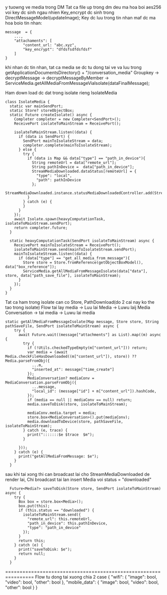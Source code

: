 y tuowng ve media trong DM
Tat ca file up trong dm deu ma hoa boi aes256 voi key dc sinh ngau nhien
Key_encrypt dc sinh trong DirectMessageModel(updateImage);
Key dc luu trong tin nhan maf dc ma hoa boio tin nhan:
```
message  = {
    ...,
    "attachaments": [
        "content_url: "abc.xyz",
        "key_encrypt": "dfdsfsdfdsfdsf"
    ]
}
```



khi nhan dc tin nhan, tat ca media se dc tu dong tai ve va luu trong getApplicationDocumentsDirectory() + "/conversation_media"
Groupkey -> decryptMessage -> decryptMessageByMember -> ServiceMedia.getAllMediaFromMessageViaIsolate(dataFinalMessage);


Ham down load dc dat trong isolate rieng  IsolateMedia


```
class IsolateMedia {
  static var mainSendPort;
  static Store? storeObjectBox;
  static Future createIsolate() async {
    Completer completer = new Completer<SendPort>();
    ReceivePort isolateToMainStream = ReceivePort();

    isolateToMainStream.listen((data) {
      if (data is SendPort) {
        SendPort mainToIsolateStream = data;
        completer.complete(mainToIsolateStream);
      } else {
        try {
          if (data is Map && data["type"] == "path_in_device"){
            String remoteUrl = data["remote_url"];
            String pathInDevice =  data["path_in_device"];
            StreamMediaDownloaded.dataStatus[remoteUrl] = {
              "type": "local",
              "path": pathInDevice
            };
            StreamMediaDownloaded.instance.statusMediaDownloadedController.add(StreamMediaDownloaded.dataStatus);
          }          
        } catch (e) {
        }
      }
    });
    await Isolate.spawn(heavyComputationTask, isolateToMainStream.sendPort);
    return completer.future;
  }

  static heavyComputationTask(SendPort isolateToMainStream) async {
    ReceivePort mainToIsolateStream = ReceivePort();
    isolateToMainStream.send(mainToIsolateStream.sendPort);
    mainToIsolateStream.listen((data) {
      if (data["type"] == "get_all_media_from_message"){
        Store store = Store.fromReference(getObjectBoxModel(), data["box_reference"]);
        ServiceMedia.getAllMediaFromMessageIsolate(data["data"], store, data["path_save_file"], isolateToMainStream);
      }
    });
  }
}
```

Tat ca ham trong isolate can co Store, PathDownload(do 2 cai nay ko the tao trong isolate)
Flow tai
lay media -> Luu lai Media -> Luwu laij Media Conversation -> tai media -> Luwu lai media

```
static getAllMediaFromMessageIsolate(Map message, Store store, String pathSaveFile, SendPort isolateToMainStream) async {
    try {
      await Future.wait((message["attachments"] as List).map((m) async {
        try {
          if (!Utils.checkedTypeEmpty(m["content_url"])) return;
          var media = (await Media.checkFileHasDownloaded((m["content_url"]), store)) ?? Media.parseFromObj({
            ...m,
            "inserted_at": message["time_create"]
          });  
          MediaConversation? mediaConv = MediaConversation.parseFromObj({
            ...message,
            "local_id": (message["id"] + m["content_url"]).hashCode,
          });
          if (media == null || mediaConv == null) return;
          media.saveToDisk(store, isolateToMainStream);  

          mediaConv.media.target = media;
          store.box<MediaConversation>().put(mediaConv);
          media.downloadToDevice(store, pathSaveFile, isolateToMainStream);
        } catch (e, trace) {
          print(":::::::$e $trace  $m");
        }
        
      }));      
    } catch (e) {
      print("getAllMediaFromMessage: $e");
    }
  }
```



sau khi tai xong thi can broadcast lai cho StreamMediaDownloaded de render lai, Chi broadcast tai lan insert Media voi status = "downloaded"
```
  Future<Media?> saveToDisk(Store store, SendPort isolateToMainStream) async {
    try {
      Box box = store.box<Media>();
      box.put(this);
      if (this.status == "downloaded") {
        isolateToMainStream.send({
          "remote_url": this.remoteUrl,
          "path_in_device": this.pathInDevice,
          "type": "path_in_device"
        });
      }
      return this;
    } catch (e) {
      print("saveToDisk: $e");
      return null;
    }
  }
```





================================================================
Flow tu dong tai xuong
chia 2 case <bool>
{
  "wifi": {
    "image": bool,
    "video": bool,
    "other": bool
  },
  "mobile_data": {
    "image": bool,
    "video": bool,
    "other": bool
  }
}
